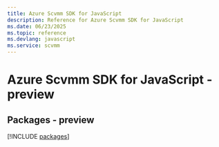 ```yaml
---
title: Azure Scvmm SDK for JavaScript
description: Reference for Azure Scvmm SDK for JavaScript
ms.date: 06/23/2025
ms.topic: reference
ms.devlang: javascript
ms.service: scvmm
---
```

# Azure Scvmm SDK for JavaScript - preview
## Packages - preview
[!INCLUDE [packages](scvmm-index.md)]